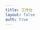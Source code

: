 ```yaml
---
title: 工作台
layout: false
auth: true
---
```



<script setup>
import Dashboard from "../../src/examples/dashboard/Example.vue"


</script>


<Dashboard />
